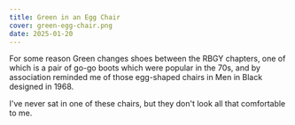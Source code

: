 ```yaml
---
title: Green in an Egg Chair
cover: green-egg-chair.png
date: 2025-01-20
---
```

For some reason Green changes shoes between the RBGY chapters, one of which is a pair of go-go boots which were popular in the 70s, and by association reminded me of those egg-shaped chairs in Men in Black designed in 1968.

I've never sat in one of these chairs, but they don't look all that comfortable to me.